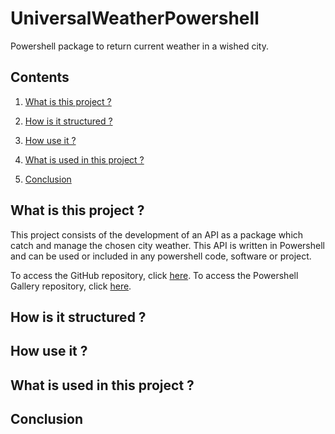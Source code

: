 # UniversalWeatherPowershell

Powershell package to return current weather in a wished city.

## Contents

1. [What is this project ?](#presentation)

2. [How is it structured ?](#structure)

3. [How use it ?](#how_use)

4. [What is used in this project ?](#what_used)

5. [Conclusion](#conclusion)

<a name="presentation"/></a>
## What is this project ?

This project consists of the development of an API as a package which catch and manage the chosen city weather. 
This API is written in Powershell and can be used or included in any powershell code, software or project.

To access the GitHub repository, click [here](https://github.com/Vicken-Ghoubiguian/UniversalWeatherPowershell).
To access the Powershell Gallery repository, click [here](#truc).
  
<a name="structure"/></a>
## How is it structured ?



<a name="how_use"/></a>
## How use it ?

<a name="what_used"/></a>
## What is used in this project ?

<a name="conclusion"/></a>
## Conclusion
